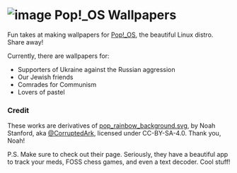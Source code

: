 # ![image](https://i.imgur.com/mnjFZEk.png) Pop!_OS Wallpapers
Fun takes at making wallpapers for [Pop!_OS](https://pop.system76.com/), the beautiful Linux distro. Share away! 

Currently, there are wallpapers for:
- Supporters of Ukraine against the Russian aggression
- Our Jewish friends
- Comrades for Communism
- Lovers of pastel

### Credit
These works are derivatives of [pop_rainbow_background.svg](https://github.com/CorruptedArk/svg-wallpapers/blob/master/pop_rainbow_background.svg), by Noah Stanford, aka [@CorruptedArk](https://github.com/CorruptedArk), licensed under CC-BY-SA-4.0. Thank you, Noah!

P.S. Make sure to check out their page. Seriously, they have a beautiful app to track your meds, FOSS chess games, and even a text decoder. Cool stuff!
